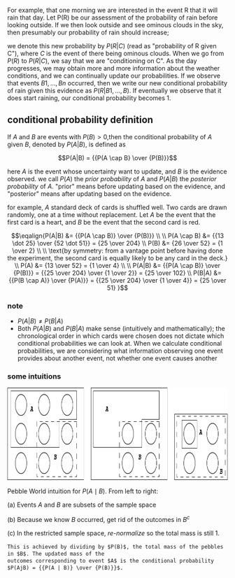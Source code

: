 For example, that one morning we are interested in the event R that it will rain that day. 
Let P(R) be our assessment of the probability of rain before looking outside. If we then 
look outside and see ominous clouds in the sky, then presumably our probability of rain 
should increase;

we denote this new probability by $P(R|C)$ (read as "probability of R given C"), where $C$ 
is the event of there being ominous clouds. When we go from $P(R)$ to $P(R|C)$, we say that 
we are "conditioning on C". As the day progresses, we may obtain more and more information 
about the weather conditions, and we can continually update our probabilities. If we observe
that events $B1, ..., Bn$ occurred, then we write our new conditional probability of rain 
given this evidence as $P(R|B1, ..., B)$. If eventually we observe that it does start raining, 
our conditional probability becomes 1.

## conditional probability definition

If $A$ and $B$ are events with $P(B) > 0$,then the conditional probability of $A$ given $B$, 
denoted by $P(A|B)$, is defined as

$$P(A|B) = {{P(A \cap B} \over {P(B)}}$$

here $A$ is the event whose uncertainty want to update, and $B$ is the evidence observed. we call
$P(A)$ the _prior probability_ of $A$ and $P(A|B)$ the _posterior probability_ of $A$. "prior"
means before updating based on the evidence, and "posterior" means after updating based on the 
evidence.

for example, $A$ standard deck of cards is shuffled well. Two cards are drawn randomly, one at a 
time without replacement. Let $A$ be the event that the first card is a heart, and $B$ be the 
event that the second card is red.

$$\eqalign{P(A|B) &= {{P(A \cap B)} \over {P(B)}} \\ 
\\
      P(A \cap B) &= {{13 \dot 25} \over {52 \dot 51}} = {25 \over 204} \\
             P(B) &= {26 \over 52} = {1 \over 2} \\
\\
\text{by symmetry: from a vantage point before having done the experiment, the second card 
is equally likely to be any card in the deck.}
\\
             P(A) &= {13 \over 52} = {1 \over 4} \\
\\
P(A|B) &= {{P(A \cap B)} \over {P(B)}} = {{25 \over 204} \over {1 \over 2}} = {25 \over 102} \\
P(B|A) &= {{P(B \cap A)} \over {P(A)}} = {{25 \over 204} \over {1 \over 4}} = {25 \over 51}
}$$

### note

- $P(A|B) \neq P(B|A)$
- Both $P(A|B)$ and $P(B|A)$ make sense (intuitively and mathematically); the chronological order in 
  which cards were chosen does not dictate which conditional probabilities we can look at. When we 
  calculate conditional probabilities, we are considering what information observing one event 
  provides about another event, not whether one event causes another

### some intuitions

<img height="211" src="../../../images/Asset%2013.png" width="926" alt="pebble world"/>

Pebble World intuition for $P(A \mid B)$. From left to right: 

(a) Events $A$ and $B$ are subsets of the sample space

(b) Because we know $B$ occurred, get rid of the outcomes in $B^c$

(c) In the restricted sample space, _re-normalize_ so the total mass is still 1.

    This is achieved by dividing by $P(B)$, the total mass of the pebbles in $B$. The updated mass of the 
    outcomes corresponding to event $A$ is the conditional probability $P(AjB) = {{P(A | B)} \over {P(B)}}$.